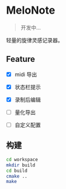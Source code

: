 # MeloNote

> 开发中...

轻量的旋律灵感记录器。

## Feature

- [x] midi 导出
- [x] 状态栏提示
- [x] 录制后编辑
- [ ] 量化导出
- [ ] 自定义配置


## 构建

```bash
cd workspace
mkdir build
cd build
cmake ..
make
```